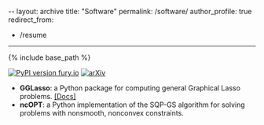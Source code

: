 --
layout: archive
title: "Software"
permalink: /software/
author_profile: true
redirect_from:
  - /resume
---

{% include base_path %}

[![PyPI version fury.io](https://badge.fury.io/py/gglasso.svg)](https://pypi.python.org/pypi/gglasso/)
[![arXiv](https://img.shields.io/badge/arXiv-2011.00898-b31b1b.svg)](https://arxiv.org/abs/2110.10521)

* **GGLasso**: a Python package for computing general Graphical Lasso problems. [[Docs]](https://gglasso.readthedocs.io/en/latest/)
* **ncOPT**: a Python implementation of the SQP-GS algorithm for solving problems with nonsmooth, nonconvex constraints. 
